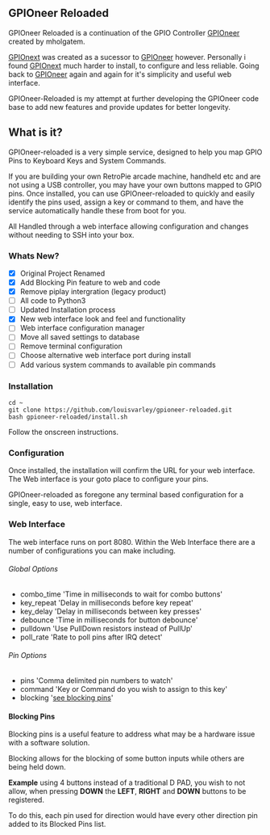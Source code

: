 ## GPIOneer Reloaded

GPIOneer Reloaded is a continuation of the GPIO Controller [GPIOneer](https://github.com/mholgatem/gpioneer) created by mholgatem. 

[GPIOnext](https://github.com/mholgatem/GPIOnext) was created as a sucessor to [GPIOneer](https://github.com/mholgatem/gpioneer) however. Personally i found [GPIOnext](https://github.com/mholgatem/GPIOnext) much harder to install, to configure and less reliable. Going back to [GPIOneer](https://github.com/mholgatem/gpioneer) again and again for it's simplicity and useful web interface. 

GPIOneer-Reloaded is my attempt at further developing the GPIOneer code base to add new features and provide updates for better longevity. 

## What is it?

GPIOneer-reloaded is a very simple service, designed to help you map GPIO Pins to Keyboard Keys and System Commands. 

If you are building your own RetroPie arcade machine, handheld etc and are not using a USB controller, you may have your own buttons mapped to GPIO pins. 
Once installed, you can use GPIOneer-reloaded to quickly and easily identify the pins used, assign a key or command to them, and have the service automatically handle these from boot for you. 

All Handled through a web interface allowing configuration and changes without needing to SSH into your box. 

### Whats New?
- [x] Original Project Renamed
- [x] Add Blocking Pin feature to web and code
- [x] Remove piplay intergration (legacy product)
- [ ] All code to Python3
- [ ] Updated Installation process
- [x] New web interface look and feel and functionality
- [ ] Web interface configuration manager
- [ ] Move all saved settings to database
- [ ] Remove terminal configuration
- [ ] Choose alternative web interface port during install
- [ ] Add various system commands to available pin commands

### Installation

    cd ~
    git clone https://github.com/louisvarley/gpioneer-reloaded.git
    bash gpioneer-reloaded/install.sh

Follow the onscreen instructions. 

### Configuration 

Once installed, the installation will confirm the URL for your web interface. The Web interface is your goto place to configure your pins. 

GPIOneer-reloaded as foregone any terminal based configuration for a single, easy to use, web interface. 

### Web Interface
The web interface runs on port 8080. 
Within the Web Interface there are a number of configurations you can make including. 

###### [](https://github.com/louisvarley/gpioneer-reloaded#global-options)Global Options
-   combo_time 'Time in milliseconds to wait for combo buttons'
-   key_repeat 'Delay in milliseconds before key repeat'
-   key_delay 'Delay in milliseconds between key presses'
-   debounce 'Time in milliseconds for button debounce'
-   pulldown 'Use PullDown resistors instead of PullUp'
-   poll_rate 'Rate to poll pins after IRQ detect'

###### [](https://github.com/louisvarley/gpioneer-reloaded#global-options)Pin Options
-   pins 'Comma delimited pin numbers to watch'
-   command 'Key or Command do you wish to assign to this key'
-   blocking '[see blocking pins](https://github.com/louisvarley/gpioneer-reloaded#blocking-pins)'


#### [](https://github.com/louisvarley/gpioneer-reloaded#blocking-pins)Blocking Pins
Blocking pins is a useful feature to address what may be a hardware issue with a software solution. 


Blocking allows for the blocking of some button inputs while others are being held down. 

**Example** using 4 buttons instead of a traditional D PAD, you wish to not allow, when pressing **DOWN** the **LEFT**, **RIGHT** and **DOWN** buttons to be registered. 

To do this, each pin used for direction would have every other direction pin added to its Blocked Pins list. 

